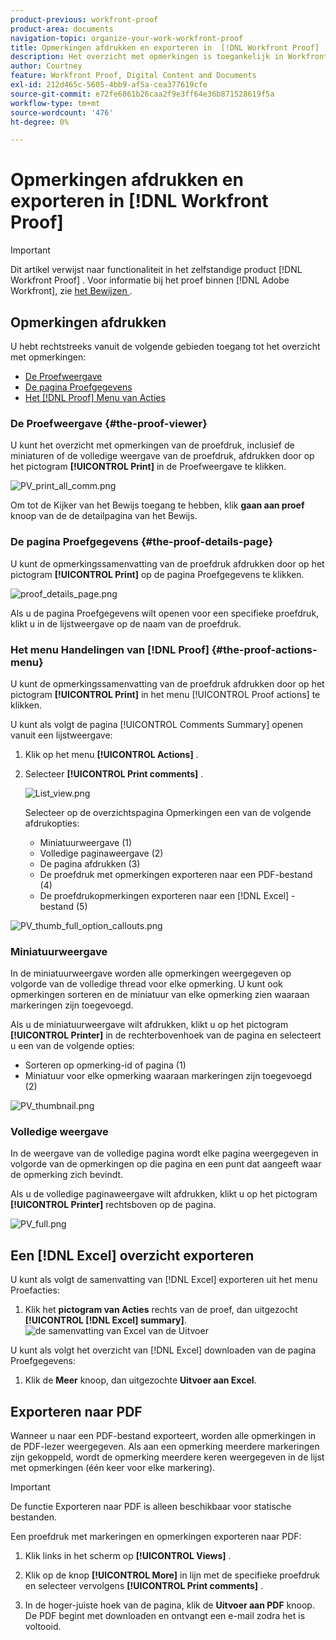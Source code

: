 ```yaml
---
product-previous: workfront-proof
product-area: documents
navigation-topic: organize-your-work-workfront-proof
title: Opmerkingen afdrukken en exporteren in  [!DNL Workfront Proof]
description: Het overzicht met opmerkingen is toegankelijk in Workfront Proof.
author: Courtney
feature: Workfront Proof, Digital Content and Documents
exl-id: 212d465c-5605-4bb9-af5a-cea377619cfe
source-git-commit: e72fe6861b26caa2f9e3ff64e36b871528619f5a
workflow-type: tm+mt
source-wordcount: '476'
ht-degree: 0%

---
```


# Opmerkingen afdrukken en exporteren in [!DNL Workfront Proof]

>[!IMPORTANT]
>
>Dit artikel verwijst naar functionaliteit in het zelfstandige product [!DNL Workfront Proof] . Voor informatie bij het proef binnen [!DNL Adobe Workfront], zie [ het Bewijzen ](../../../review-and-approve-work/proofing/proofing.md).

## Opmerkingen afdrukken

U hebt rechtstreeks vanuit de volgende gebieden toegang tot het overzicht met opmerkingen:

* [De Proefweergave](#the-proof-viewer)
* [De pagina Proefgegevens](#the-proof-details-page)
* [Het  [!DNL Proof]  Menu van Acties](#the-proof-actions-menu)

### De Proefweergave {#the-proof-viewer}

U kunt het overzicht met opmerkingen van de proefdruk, inclusief de miniaturen of de volledige weergave van de proefdruk, afdrukken door op het pictogram **[!UICONTROL Print]** in de Proefweergave te klikken.

![ PV_print_all_comm.png ](assets/pv-print-all-comm-350x158.png)

Om tot de Kijker van het Bewijs toegang te hebben, klik **gaan aan proef** knoop van de de detailpagina van het Bewijs.

### De pagina Proefgegevens {#the-proof-details-page}

U kunt de opmerkingssamenvatting van de proefdruk afdrukken door op het pictogram **[!UICONTROL Print]** op de pagina Proefgegevens te klikken.

![ proof_details_page.png ](assets/proof-details-page-350x231.png)

Als u de pagina Proefgegevens wilt openen voor een specifieke proefdruk, klikt u in de lijstweergave op de naam van de proefdruk.

### Het menu Handelingen van [!DNL Proof] {#the-proof-actions-menu}

U kunt de opmerkingssamenvatting van de proefdruk afdrukken door op het pictogram **[!UICONTROL Print]** in het menu [!UICONTROL Proof actions] te klikken.

U kunt als volgt de pagina [!UICONTROL Comments Summary] openen vanuit een lijstweergave:

1. Klik op het menu **[!UICONTROL Actions]** .
1. Selecteer **[!UICONTROL Print comments]** .

   ![ List_view.png ](assets/list-view-350x155.png)

   Selecteer op de overzichtspagina Opmerkingen een van de volgende afdrukopties:

   * Miniatuurweergave (1)
   * Volledige paginaweergave (2)
   * De pagina afdrukken (3)
   * De proefdruk met opmerkingen exporteren naar een PDF-bestand (4)
   * De proefdrukopmerkingen exporteren naar een [!DNL Excel] -bestand (5)

![ PV_thumb_full_option_callouts.png ](assets/pv-thumb-full-option-callouts-350x154.png)

### Miniatuurweergave

In de miniatuurweergave worden alle opmerkingen weergegeven op volgorde van de volledige thread voor elke opmerking. U kunt ook opmerkingen sorteren en de miniatuur van elke opmerking zien waaraan markeringen zijn toegevoegd.

Als u de miniatuurweergave wilt afdrukken, klikt u op het pictogram **[!UICONTROL Printer]** in de rechterbovenhoek van de pagina en selecteert u een van de volgende opties:

* Sorteren op opmerking-id of pagina (1)
* Miniatuur voor elke opmerking waaraan markeringen zijn toegevoegd (2)

![ PV_thumbnail.png ](assets/pv-thumbnail-350x290.png)

### Volledige weergave

In de weergave van de volledige pagina wordt elke pagina weergegeven in volgorde van de opmerkingen op die pagina en een punt dat aangeeft waar de opmerking zich bevindt.

Als u de volledige paginaweergave wilt afdrukken, klikt u op het pictogram **[!UICONTROL Printer]** rechtsboven op de pagina.

![ PV_full.png ](assets/pv-full-350x347.png)

## Een [!DNL Excel] overzicht exporteren

U kunt als volgt de samenvatting van [!DNL Excel] exporteren uit het menu Proefacties:

1. Klik het **pictogram van Acties** rechts van de proef, dan uitgezocht **[!UICONTROL [!DNL Excel] summary]**.
   ![ de samenvatting van Excel van de Uitvoer ](assets/excel-summary-option.png)

U kunt als volgt het overzicht van [!DNL Excel] downloaden van de pagina Proefgegevens:

1. Klik de **Meer** knoop, dan uitgezochte **Uitvoer aan Excel**.

   <!--
   ![Export to Excel option](assets/export-to-excel-option.png) -->

## Exporteren naar PDF

Wanneer u naar een PDF-bestand exporteert, worden alle opmerkingen in de PDF-lezer weergegeven. Als aan een opmerking meerdere markeringen zijn gekoppeld, wordt de opmerking meerdere keren weergegeven in de lijst met opmerkingen (één keer voor elke markering).

>[!IMPORTANT]
>
>De functie Exporteren naar PDF is alleen beschikbaar voor statische bestanden.

Een proefdruk met markeringen en opmerkingen exporteren naar PDF:

1. Klik links in het scherm op **[!UICONTROL Views]** .
1. Klik op de knop **[!UICONTROL More]** in lijn met de specifieke proefdruk en selecteer vervolgens **[!UICONTROL Print comments]** .

1. In de hoger-juiste hoek van de pagina, klik de **Uitvoer aan PDF** knoop. De PDF begint met downloaden en ontvangt een e-mail zodra het is voltooid.

